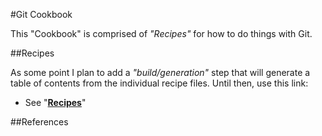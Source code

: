 #Git Cookbook 

This "Cookbook" is comprised of _"Recipes"_ for how to do things with Git.  

##Recipes

As some point I plan to add a _"build/generation"_ step that will generate a table of contents from the individual recipe files. Until then, use this link:  

- See "[**Recipes**](recipes)"

##References
